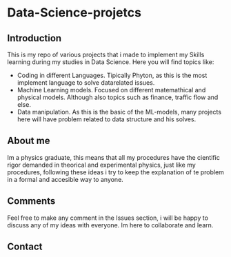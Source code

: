 # Data-Science-projetcs
## Introduction

 This is my repo of various projects that i made to implement my Skills learning during my studies in Data Science. Here you will find topics like:
 * Coding in different Languages.
   Tipically Phyton, as this is the most implement language to solve datarelated issues.
* Machine Learning models.
  Focused on different matemathical and physical models. Although also topics such as finance, traffic flow and else.
* Data manipulation.
    As this is the basic of the ML-models, many projects here will have problem related to data structure and his solves.

## About me
  Im a physics graduate, this means that all my procedures have the cientific rigor demanded in theorical and experimental physics, just like my procedures, following these ideas i try to keep the explanation of te problem in a formal and accesible way to anyone.

 ## Comments

  Feel free to make any comment in the Issues section, i will be happy to discuss any of my ideas with everyone. Im here to collaborate and learn.

 ## Contact

  
